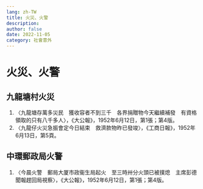 ```yaml
---
lang: zh-TW
title: 火災、火警
description: 
author: false
date: 2022-11-05
category: 社會意外
---
```

# 火災、火警
## 九龍塘村火災
1. 〈九龍塘存萬多災民　獲收容者不到三千　各界捐贈物今天繼續補發　有資格領取的只有八千多人〉，《大公報》，1952年6月12日，第1張；第4版。
2. 〈九龍仔火災急振會定今日結束　救濟款物昨已發竣〉，《工商日報》，1952年6月13日，第5頁。
## 中環郵政局火警
1. 〈今晨火警　郵局大厦市政衞生局起火　至三時卅分火頭已被撲熄　主席彭德聞報趕回局視察〉，《大公報》，1952年6月12日，第1張；第4版。